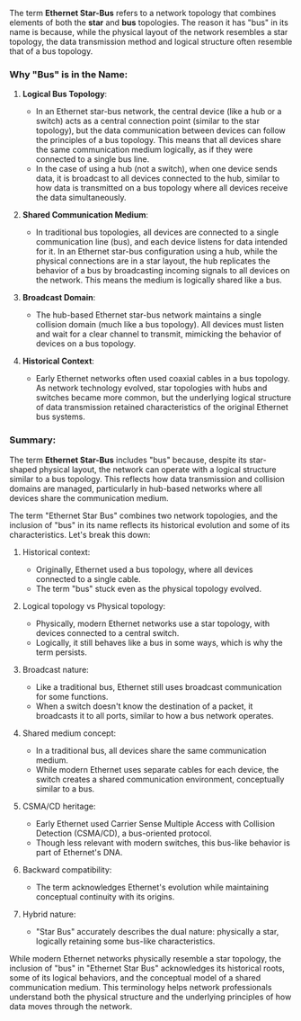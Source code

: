 The term **Ethernet Star-Bus** refers to a network topology that combines elements of both the **star** and **bus** topologies. The reason it has "bus" in its name is because, while the physical layout of the network resembles a star topology, the data transmission method and logical structure often resemble that of a bus topology.

### Why "Bus" is in the Name:

1. **Logical Bus Topology**:
   - In an Ethernet star-bus network, the central device (like a hub or a switch) acts as a central connection point (similar to the star topology), but the data communication between devices can follow the principles of a bus topology. This means that all devices share the same communication medium logically, as if they were connected to a single bus line.
   - In the case of using a hub (not a switch), when one device sends data, it is broadcast to all devices connected to the hub, similar to how data is transmitted on a bus topology where all devices receive the data simultaneously.

2. **Shared Communication Medium**:
   - In traditional bus topologies, all devices are connected to a single communication line (bus), and each device listens for data intended for it. In an Ethernet star-bus configuration using a hub, while the physical connections are in a star layout, the hub replicates the behavior of a bus by broadcasting incoming signals to all devices on the network. This means the medium is logically shared like a bus.

3. **Broadcast Domain**:
   - The hub-based Ethernet star-bus network maintains a single collision domain (much like a bus topology). All devices must listen and wait for a clear channel to transmit, mimicking the behavior of devices on a bus topology.

4. **Historical Context**:
   - Early Ethernet networks often used coaxial cables in a bus topology. As network technology evolved, star topologies with hubs and switches became more common, but the underlying logical structure of data transmission retained characteristics of the original Ethernet bus systems.

### Summary:

The term **Ethernet Star-Bus** includes "bus" because, despite its star-shaped physical layout, the network can operate with a logical structure similar to a bus topology. This reflects how data transmission and collision domains are managed, particularly in hub-based networks where all devices share the communication medium.

The term "Ethernet Star Bus" combines two network topologies, and the inclusion of "bus" in its name reflects its historical evolution and some of its characteristics. Let's break this down:

1. Historical context:
   - Originally, Ethernet used a bus topology, where all devices connected to a single cable.
   - The term "bus" stuck even as the physical topology evolved.

2. Logical topology vs Physical topology:
   - Physically, modern Ethernet networks  use a star topology, with devices connected to a central switch.
   - Logically, it still behaves like a bus in some ways, which is why the term persists.

3. Broadcast nature:
   - Like a traditional bus, Ethernet still uses broadcast communication for some functions.
   - When a switch doesn't know the destination of a packet, it broadcasts it to all ports, similar to how a bus network operates.

4. Shared medium concept:
   - In a traditional bus, all devices share the same communication medium.
   - While modern Ethernet uses separate cables for each device, the switch creates a shared communication environment, conceptually similar to a bus.

5. CSMA/CD heritage:
   - Early Ethernet used Carrier Sense Multiple Access with Collision Detection (CSMA/CD), a bus-oriented protocol.
   - Though less relevant with modern switches, this bus-like behavior is part of Ethernet's DNA.

6. Backward compatibility:
   - The term acknowledges Ethernet's evolution while maintaining conceptual continuity with its origins.

7. Hybrid nature:
   - "Star Bus" accurately describes the dual nature: physically a star, logically retaining some bus-like characteristics.

While modern Ethernet networks physically resemble a star topology, the inclusion of "bus" in "Ethernet Star Bus" acknowledges its historical roots, some of its logical behaviors, and the conceptual model of a shared communication medium. This terminology helps network professionals understand both the physical structure and the underlying principles of how data moves through the network.
